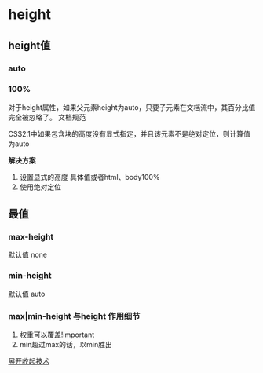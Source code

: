 # height

## height值

### auto
### 100%

对于height属性，如果父元素height为auto，只要子元素在文档流中，其百分比值完全被忽略了。
文档规范

CSS2.1中如果包含块的高度没有显式指定，并且该元素不是绝对定位，则计算值为auto

**解决方案**

1. 设置显式的高度 具体值或者html、body100%
2. 使用绝对定位

## 最值

### max-height
默认值 none
### min-height
默认值 auto


### max|min-height 与height 作用细节
1. 权重可以覆盖!important
2. min超过max的话，以min胜出

[展开收起技术](https://demo.cssworld.cn/3/3-2.php)